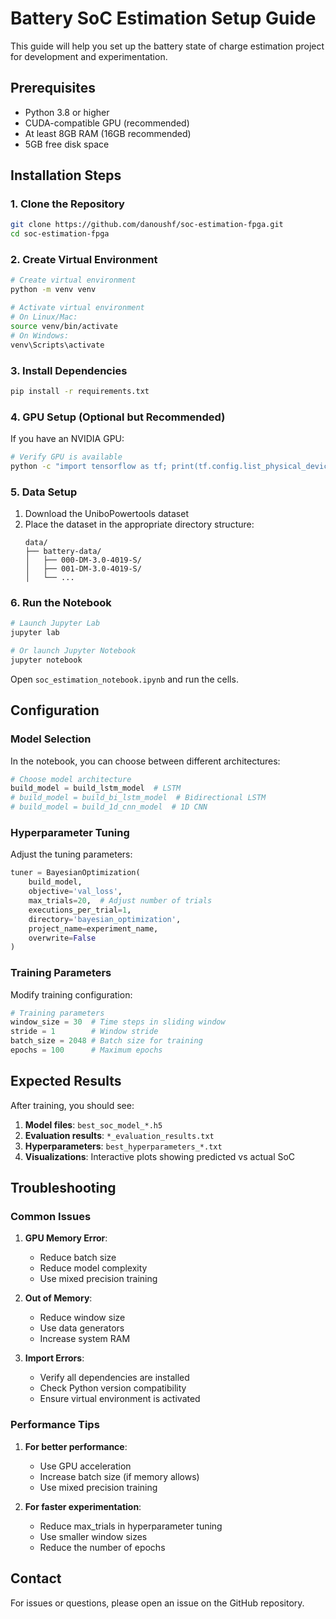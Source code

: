 # Battery SoC Estimation Setup Guide

This guide will help you set up the battery state of charge estimation project for development and experimentation.

## Prerequisites

- Python 3.8 or higher
- CUDA-compatible GPU (recommended)
- At least 8GB RAM (16GB recommended)
- 5GB free disk space

## Installation Steps

### 1. Clone the Repository

```bash
git clone https://github.com/danoushf/soc-estimation-fpga.git
cd soc-estimation-fpga
```

### 2. Create Virtual Environment

```bash
# Create virtual environment
python -m venv venv

# Activate virtual environment
# On Linux/Mac:
source venv/bin/activate
# On Windows:
venv\Scripts\activate
```

### 3. Install Dependencies

```bash
pip install -r requirements.txt
```

### 4. GPU Setup (Optional but Recommended)

If you have an NVIDIA GPU:

```bash
# Verify GPU is available
python -c "import tensorflow as tf; print(tf.config.list_physical_devices('GPU'))"
```

### 5. Data Setup

1. Download the UniboPowertools dataset
2. Place the dataset in the appropriate directory structure:
   ```
   data/
   ├── battery-data/
   │   ├── 000-DM-3.0-4019-S/
   │   ├── 001-DM-3.0-4019-S/
   │   └── ...
   ```

### 6. Run the Notebook

```bash
# Launch Jupyter Lab
jupyter lab

# Or launch Jupyter Notebook
jupyter notebook
```

Open `soc_estimation_notebook.ipynb` and run the cells.

## Configuration

### Model Selection

In the notebook, you can choose between different architectures:

```python
# Choose model architecture
build_model = build_lstm_model  # LSTM
# build_model = build_bi_lstm_model  # Bidirectional LSTM
# build_model = build_1d_cnn_model  # 1D CNN
```

### Hyperparameter Tuning

Adjust the tuning parameters:

```python
tuner = BayesianOptimization(
    build_model,
    objective='val_loss',
    max_trials=20,  # Adjust number of trials
    executions_per_trial=1,
    directory='bayesian_optimization',
    project_name=experiment_name,
    overwrite=False
)
```

### Training Parameters

Modify training configuration:

```python
# Training parameters
window_size = 30  # Time steps in sliding window
stride = 1        # Window stride
batch_size = 2048 # Batch size for training
epochs = 100      # Maximum epochs
```

## Expected Results

After training, you should see:

1. **Model files**: `best_soc_model_*.h5`
2. **Evaluation results**: `*_evaluation_results.txt`
3. **Hyperparameters**: `best_hyperparameters_*.txt`
4. **Visualizations**: Interactive plots showing predicted vs actual SoC

## Troubleshooting

### Common Issues

1. **GPU Memory Error**:
   - Reduce batch size
   - Reduce model complexity
   - Use mixed precision training

2. **Out of Memory**:
   - Reduce window size
   - Use data generators
   - Increase system RAM

3. **Import Errors**:
   - Verify all dependencies are installed
   - Check Python version compatibility
   - Ensure virtual environment is activated

### Performance Tips

1. **For better performance**:
   - Use GPU acceleration
   - Increase batch size (if memory allows)
   - Use mixed precision training

2. **For faster experimentation**:
   - Reduce max_trials in hyperparameter tuning
   - Use smaller window sizes
   - Reduce the number of epochs

## Contact

For issues or questions, please open an issue on the GitHub repository.
